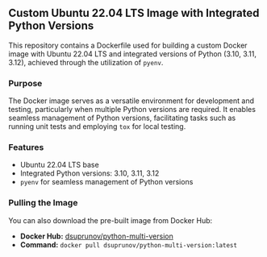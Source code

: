 ## Custom Ubuntu 22.04 LTS Image with Integrated Python Versions

This repository contains a Dockerfile used for building a custom Docker image with Ubuntu 22.04 LTS and integrated versions of Python (3.10, 3.11, 3.12), achieved through the utilization of `pyenv`.

### Purpose

The Docker image serves as a versatile environment for development and testing, particularly when multiple Python versions are required. It enables seamless management of Python versions, facilitating tasks such as running unit tests and employing `tox` for local testing.

### Features

- Ubuntu 22.04 LTS base
- Integrated Python versions: 3.10, 3.11, 3.12
- `pyenv` for seamless management of Python versions

### Pulling the Image

You can also download the pre-built image from Docker Hub:

- **Docker Hub:** [dsuprunov/python-multi-version](https://hub.docker.com/r/dsuprunov/python-multi-version)
- **Command:** `docker pull dsuprunov/python-multi-version:latest`
